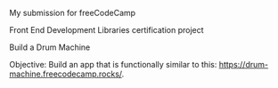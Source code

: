 My submission for freeCodeCamp

Front End Development Libraries certification project

Build a Drum Machine

Objective: Build an app that is functionally similar to this: https://drum-machine.freecodecamp.rocks/.
